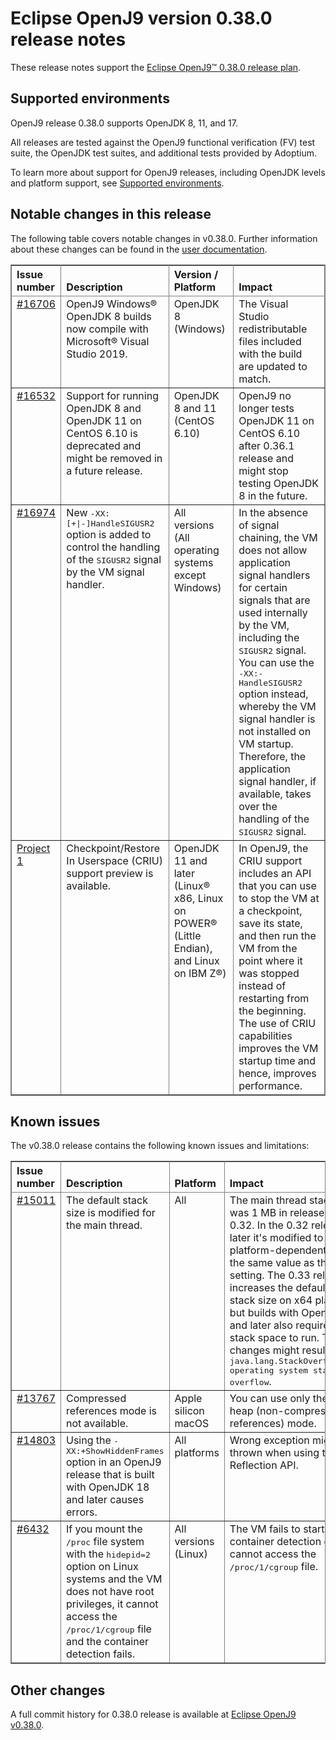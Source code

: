 <!--
* Copyright (c) 2023 IBM Corp. and others
*
* This program and the accompanying materials are made
* available under the terms of the Eclipse Public License 2.0
* which accompanies this distribution and is available at
* https://www.eclipse.org/legal/epl-2.0/ or the Apache
* License, Version 2.0 which accompanies this distribution and
* is available at https://www.apache.org/licenses/LICENSE-2.0.
*
* This Source Code may also be made available under the
* following Secondary Licenses when the conditions for such
* availability set forth in the Eclipse Public License, v. 2.0
* are satisfied: GNU General Public License, version 2 with
* the GNU Classpath Exception [1] and GNU General Public
* License, version 2 with the OpenJDK Assembly Exception [2].
*
* [1] https://www.gnu.org/software/classpath/license.html
* [2] https://openjdk.org/legal/assembly-exception.html
*
* SPDX-License-Identifier: EPL-2.0 OR Apache-2.0 OR GPL-2.0-only WITH Classpath-exception-2.0 OR GPL-2.0-only WITH OpenJDK-assembly-exception-1.0
-->

# Eclipse OpenJ9 version 0.38.0 release notes

These release notes support the [Eclipse OpenJ9&trade; 0.38.0 release plan](https://projects.eclipse.org/projects/technology.openj9/releases/0.38.0/plan).

## Supported environments

OpenJ9 release 0.38.0 supports OpenJDK 8, 11, and 17.

All releases are tested against the OpenJ9 functional verification (FV) test suite, the OpenJDK test suites, and additional tests provided by Adoptium.

To learn more about support for OpenJ9 releases, including OpenJDK levels and platform support, see [Supported environments](https://eclipse.org/openj9/docs/openj9_support/index.html).

## Notable changes in this release

The following table covers notable changes in v0.38.0. Further information about these changes can be found in the [user documentation](https://www.eclipse.org/openj9/docs/version0.38/).

<table cellpadding="4" cellspacing="0" summary="" width="100%" rules="all" frame="border" border="1"><thead align="left">
<tr>
<th valign="bottom">Issue number</th>
<th valign="bottom">Description</th>
<th valign="bottom">Version / Platform</th>
<th valign="bottom">Impact</th>
</tr>
</thead>
<tbody>


<tr>
<td valign="top"><a href="https://github.com/eclipse-openj9/openj9/issues/16706">#16706</a></td>
<td valign="top">OpenJ9 Windows&reg; OpenJDK 8 builds now compile with Microsoft&reg; Visual Studio 2019.</td>
<td valign="top">OpenJDK 8 (Windows)</td>
<td valign="top">The Visual Studio redistributable files included with the build are updated to match.</td>
</tr>

<tr>
<td valign="top"><a href="https://github.com/eclipse-openj9/openj9/issues/16532">#16532</a></td>
<td valign="top">Support for running OpenJDK 8 and OpenJDK 11 on CentOS 6.10 is deprecated and might be removed in a future release.</td>
<td valign="top">OpenJDK 8 and 11 (CentOS 6.10)</td>
<td valign="top">OpenJ9 no longer tests OpenJDK 11 on CentOS 6.10 after 0.36.1 release and might stop testing OpenJDK 8 in the future.</td>
</tr>

<tr>
<td valign="top"><a href="https://github.com/eclipse-openj9/openj9/issues/16974">#16974</a></td>
<td valign="top">New <tt>-XX:[+|-]HandleSIGUSR2</tt> option is added to control the handling of the <tt>SIGUSR2</tt> signal by the VM signal handler.</td>
<td valign="top">All versions (All operating systems except Windows)</td>
<td valign="top">In the absence of signal chaining, the VM does not allow application signal handlers for certain signals that are used internally by the VM, including the <tt>SIGUSR2</tt> signal. You can use the <tt>-XX:-HandleSIGUSR2</tt> option instead, whereby the VM signal handler is not installed on VM startup. Therefore, the application signal handler, if available, takes over the handling of the <tt>SIGUSR2</tt> signal.</td>
</tr>

<tr>
<td valign="top"><a href="https://github.com/orgs/eclipse-openj9/projects/1">Project 1</a></td>
<td valign="top">Checkpoint/Restore In Userspace (CRIU) support preview is available.</td>
<td valign="top">OpenJDK 11 and later (Linux&reg; x86, Linux on POWER&reg; (Little Endian), and Linux on IBM Z&reg;)</td>
<td valign="top">In OpenJ9, the CRIU support includes an API that you can use to stop the VM at a checkpoint, save its state, and then run the VM from the point where it was stopped instead of restarting from the beginning. The use of CRIU capabilities improves the VM startup time and hence, improves performance.</td>
</tr>

</tbody>
</table>

## Known issues

The v0.38.0 release contains the following known issues and limitations:

<table cellpadding="4" cellspacing="0" summary="" width="100%" rules="all" frame="border" border="1">
<thead align="left">
<tr>
<th valign="bottom">Issue number</th>
<th valign="bottom">Description</th>
<th valign="bottom">Platform</th>
<th valign="bottom">Impact</th>
<th valign="bottom">Workaround</th>
</tr>
</thead>

<tbody>
<tr>
<td valign="top"><a href="https://github.com/eclipse-openj9/openj9/issues/15011">#15011</a></td>
<td valign="top">The default stack size is modified for the main thread.</td>
<td valign="top">All</td>
<td valign="top">The main thread stack size was 1 MB in releases prior to 0.32. In the 0.32 release and later it's modified to a smaller
platform-dependent value, the same value as the <tt>-Xmso</tt> setting. The 0.33 release increases the default <tt>-Xmso</tt> stack size
on x64 platforms, but builds with OpenJDK 17 and later also require more stack space to run. These changes might result in a
<tt>java.lang.StackOverflowError: operating system stack overflow</tt>.</td>
<td valign="top">Use <tt>-Xmso</tt> to set the default stack size. See the default value by using <tt>-verbose:sizes</tt>.</td>
</tr>

<tr>
<td valign="top"><a href="https://github.com/eclipse-openj9/openj9/issues/13767">#13767</a></td>
<td valign="top">Compressed references mode is not available.</td>
<td valign="top">Apple silicon macOS</td>
<td valign="top">You can use only the large heap (non-compressed references) mode.</td>
<td valign="top">None</td>
</tr>

<tr>
<td valign="top"><a href="https://github.com/eclipse-openj9/openj9/issues/14803">#14803</a></td>
<td valign="top">Using the <tt>-XX:+ShowHiddenFrames</tt> option in an OpenJ9 release that is built with OpenJDK 18 and later causes errors.</td>
<td valign="top">All platforms</td>
<td valign="top">Wrong exception might be thrown when using the Reflection API.</td>
<td valign="top">Avoid using the <tt>-XX:+ShowHiddenFrames</tt> option with OpenJDK 18 and later.</td>
</tr>

<tr>
<td valign="top"><a href="https://github.com/eclipse-omr/omr/pull/6432">#6432</a></td>
<td valign="top">If you mount the <tt>/proc</tt> file system with the <tt>hidepid=2</tt> option on Linux systems and the VM does not have root privileges, it cannot access the <tt>/proc/1/cgroup</tt> file and the container detection fails.</td>
<td valign="top">All versions (Linux)</td>
<td valign="top">The VM fails to start when the container detection code cannot access the <tt>/proc/1/cgroup</tt> file.</td>
<td valign="top">Remount the <tt>/proc</tt> file system with the <tt>hidepid=0</tt> option or remount the <tt>/proc</tt> file system with the <tt>gid</tt> option to allow users in a certain group to access the <tt>/proc</tt> file system.</td>
</tr>

</tbody>
</table>

## Other changes

A full commit history for 0.38.0 release is available at [Eclipse OpenJ9 v0.38.0](https://github.com/eclipse-openj9/openj9/releases/tag/openj9-0.38.0).

